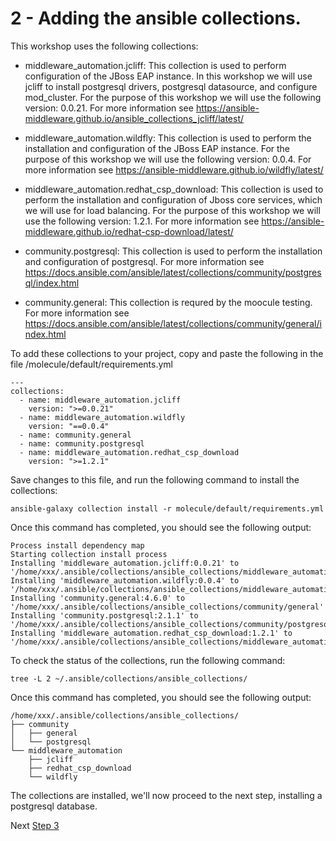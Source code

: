 # 2 - Adding the ansible collections.

This workshop uses the following collections:

* middleware_automation.jcliff: This collection is used to perform configuration of the JBoss EAP instance.  In this workshop we will use jcliff to install postgresql drivers, postgresql datasource, and configure mod_cluster.  For the purpose of this workshop we will use the following version: 0.0.21.  For more information see https://ansible-middleware.github.io/ansible_collections_jcliff/latest/

* middleware_automation.wildfly: This collection is used to perform the installation and configuration of the JBoss EAP instance.  For the purpose of this workshop we will use the following version: 0.0.4.  For more information see https://ansible-middleware.github.io/wildfly/latest/


* middleware_automation.redhat_csp_download: This collection is used to perform the installation and configuration of Jboss core services, which we will use for load balancing.  For the purpose of this workshop we will use the following version: 1.2.1. For more information see https://ansible-middleware.github.io/redhat-csp-download/latest/


* community.postgresql: This collection is used to perform the installation and configuration of postgresql.  For more information see https://docs.ansible.com/ansible/latest/collections/community/postgresql/index.html

* community.general: This collection is requred by the moocule testing. For more information see https://docs.ansible.com/ansible/latest/collections/community/general/index.html 

To add these collections to your project, copy and paste the following in the file /molecule/default/requirements.yml

```
---
collections:
  - name: middleware_automation.jcliff
    version: ">=0.0.21"
  - name: middleware_automation.wildfly
    version: "==0.0.4"
  - name: community.general
  - name: community.postgresql
  - name: middleware_automation.redhat_csp_download
    version: ">=1.2.1"
```

Save changes to this file, and run the following command to install the collections: 

`ansible-galaxy collection install -r molecule/default/requirements.yml`

Once this command has completed, you should see the following output:

```
Process install dependency map
Starting collection install process
Installing 'middleware_automation.jcliff:0.0.21' to '/home/xxx/.ansible/collections/ansible_collections/middleware_automation/jcliff'
Installing 'middleware_automation.wildfly:0.0.4' to '/home/xxx/.ansible/collections/ansible_collections/middleware_automation/wildfly'
Installing 'community.general:4.6.0' to '/home/xxx/.ansible/collections/ansible_collections/community/general'
Installing 'community.postgresql:2.1.1' to '/home/xxx/.ansible/collections/ansible_collections/community/postgresql'
Installing 'middleware_automation.redhat_csp_download:1.2.1' to '/home/xxx/.ansible/collections/ansible_collections/middleware_automation/redhat_csp_download'
```

To check the status of the collections, run the following command: 

`tree -L 2 ~/.ansible/collections/ansible_collections/`

Once this command has completed, you should see the following output:
```
/home/xxx/.ansible/collections/ansible_collections/
├── community
│   ├── general
│   └── postgresql
└── middleware_automation
    ├── jcliff
    ├── redhat_csp_download
    └── wildfly

```

The collections are installed, we'll now proceed to the next step, installing a postgresql database.

Next [Step 3](./3-configuring-postgresql.md)